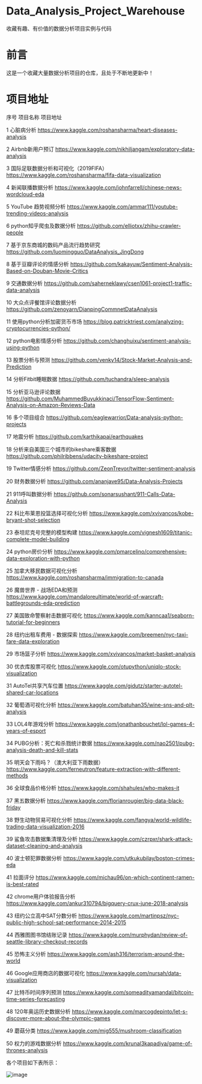 # Data_Analysis_Project_Warehouse
收藏有趣、有价值的数据分析项目实例与代码
# 前言
这是一个收藏大量数据分析项目的仓库，且处于不断地更新中！
# 项目地址
序号	项目名称	项目地址

1	心脏病分析	https://www.kaggle.com/roshansharma/heart-diseases-analysis

2	Airbnb新用户预订	https://www.kaggle.com/nikhiljangam/exploratory-data-analysis

3	国际足联数据分析和可视化（2019FIFA）	https://www.kaggle.com/roshansharma/fifa-data-visualization

4	新闻联播数据分析	https://www.kaggle.com/johnfarrell/chinese-news-wordcloud-eda

5	YouTube 趋势视频分析	https://www.kaggle.com/ammar111/youtube-trending-videos-analysis

6	python知乎爬虫及数据分析	https://github.com/elliotxx/zhihu-crawler-people

7	基于京东商城的数码产品流行趋势研究	https://github.com/luomingguo/DataAnalysis_JingDong

8	基于豆瓣评论的情感分析	https://github.com/kakayuw/Sentiment-Analysis-Based-on-Douban-Movie-Critics

9	交通数据分析	https://github.com/saherneklawy/csen1061-project1-traffic-data-analysis

10	大众点评餐馆评论数据分析	https://github.com/zenoyarn/DianpingCommnetDataAnalysis

11	使用python分析加密货币市场	https://blog.patricktriest.com/analyzing-cryptocurrencies-python/

12	python电影情感分析	https://github.com/changhuixu/sentiment-analysis-using-python

13	股票分析与预测	https://github.com/venky14/Stock-Market-Analysis-and-Prediction

14	分析Fitbit睡眠数据	https://github.com/tuchandra/sleep-analysis

15	分析亚马逊评论数据	https://github.com/MuhammedBuyukkinaci/TensorFlow-Sentiment-Analysis-on-Amazon-Reviews-Data

16	多个项目组合	https://github.com/eaglewarrior/Data-analysis-python-projects

17	地震分析	https://github.com/karthikapai/earthquakes

18	分析来自美国三个城市的bikeshare乘客数据	https://github.com/philribbens/udacity-bikeshare-project

19	Twitter情感分析	https://github.com/ZeonTrevor/twitter-sentiment-analysis

20	财务数据分析	https://github.com/ananjave95/Data-Analysis-Projects

21	911呼叫数据分析	https://github.com/sonarsushant/911-Calls-Data-Analysis

22	科比布莱恩投篮选择可视化分析	https://www.kaggle.com/xvivancos/kobe-bryant-shot-selection

23	泰坦尼克号完整的模型构建	https://www.kaggle.com/vignesh1609/titanic-complete-model-building

24	python房价分析	https://www.kaggle.com/pmarcelino/comprehensive-data-exploration-with-python

25	加拿大移民数据可视化分析	https://www.kaggle.com/roshansharma/immigration-to-canada

26	魔兽世界 - 战场EDA和预测	https://www.kaggle.com/mandaloreultimate/world-of-warcraft-battlegrounds-eda-prediction

27	美国致命警察射击数据可视化	https://www.kaggle.com/kanncaa1/seaborn-tutorial-for-beginners

28	纽约出租车费用 - 数据探索	https://www.kaggle.com/breemen/nyc-taxi-fare-data-exploration

29	市场篮子分析	https://www.kaggle.com/xvivancos/market-basket-analysis

30	优衣库股票可视化	https://www.kaggle.com/otupython/uniqlo-stock-visualization

31	AutoTel共享汽车位置	https://www.kaggle.com/gidutz/starter-autotel-shared-car-locations

32	葡萄酒可视化分析	https://www.kaggle.com/batuhan35/wine-sns-and-plt-analysis

33	LOL4年游戏分析	https://www.kaggle.com/jonathanbouchet/lol-games-4-years-of-esport

34	PUBG分析：死亡和杀戮统计数据	https://www.kaggle.com/nao2501/pubg-analysis-death-and-kill-stats

35	明天会下雨吗？（澳大利亚下雨数据）	https://www.kaggle.com/ferneutron/feature-extraction-with-different-methods

36	全球食品价格分析	https://www.kaggle.com/shahules/who-makes-it

37	黑五数据分析	https://www.kaggle.com/florianrougier/big-data-black-friday

38	野生动物贸易可视化分析	https://www.kaggle.com/fangya/world-wildlife-trading-data-visualization-2016

39	鲨鱼攻击数据集清理及分析	https://www.kaggle.com/czrpxr/shark-attack-dataset-cleaning-and-analysis

40	波士顿犯罪数据分析	https://www.kaggle.com/utkukubilay/boston-crimes-eda

41	拉面评分	https://www.kaggle.com/michau96/on-which-continent-ramen-is-best-rated

42	chrome用户体验报告分析	https://www.kaggle.com/ankur310794/bigquery-crux-june-2018-analysis

43	纽约公立高中SAT分数分析	https://www.kaggle.com/martinpsz/nyc-public-high-school-sat-performance-2014-2015

44	西雅图图书馆结账记录	https://www.kaggle.com/murphydan/review-of-seattle-library-checkout-records

45	恐怖主义分析	https://www.kaggle.com/ash316/terrorism-around-the-world

46	Google应用商店的数据可视化	https://www.kaggle.com/nursah/data-visualization

47	比特币时间序列预测	https://www.kaggle.com/someadityamandal/bitcoin-time-series-forecasting

48	120年奥运历史数据分析	https://www.kaggle.com/marcogdepinto/let-s-discover-more-about-the-olympic-games

49	蘑菇分类	https://www.kaggle.com/mig555/mushroom-classification

50	权力的游戏数据分析	https://www.kaggle.com/krunal3kapadiya/game-of-thrones-analysis

各个项目如下表所示：

![image](https://user-images.githubusercontent.com/60915541/113544580-24c36280-961b-11eb-9d38-27fbefac0f89.png)
